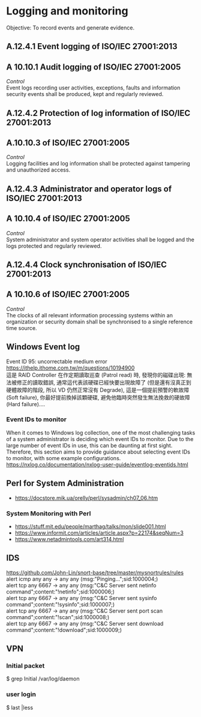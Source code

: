 # Logging and monitoring
Objective: To record events and generate evidence.
## A.12.4.1 Event logging of ISO/IEC 27001:2013
## A 10.10.1 Audit logging of ISO/IEC 27001:2005
<i>Control</i><br>
Event logs recording user activities, exceptions, faults and information security events shall be produced, kept and regularly reviewed.
## A.12.4.2 Protection of log information of ISO/IEC 27001:2013
## A.10.10.3 of ISO/IEC 27001:2005
<i>Control</i><br>
Logging facilities and log information shall be protected against tampering and unauthorized access.
## A.12.4.3 Administrator and operator logs of ISO/IEC 27001:2013
## A 10.10.4 of ISO/IEC 27001:2005
<i>Control</i><br>
System administrator and system operator activities shall be logged and the logs protected and regularly reviewed.
## A.12.4.4 Clock synchronisation of ISO/IEC 27001:2013
## A 10.10.6 of ISO/IEC 27001:2005
<i>Control</i><br>
The clocks of all relevant information processing systems within an organization or security domain shall be synchronised to a single reference time source.

## Windows Event log
Event ID 95: uncorrectable medium error<br>
https://ithelp.ithome.com.tw/m/questions/10194900 <br>
這是 RAID Controller 在作定期讀取巡查 (Patrol read) 時, 發現你的磁碟出現: 無法被修正的讀取錯誤, 通常這代表該硬碟已經快要出現故障了 (但是還有沒真正到硬體故障的階段, 所以 VD 仍然正常沒有 Degrade), 這是一個提前預警的軟故障 (Soft failure), 你最好提前換掉該顆硬碟, 避免他臨時突然發生無法挽救的硬故障 (Hard failure)....
### Event IDs to monitor
When it comes to Windows log collection, one of the most challenging tasks of a system administrator is deciding which event IDs to monitor. Due to the large number of event IDs in use, this can be daunting at first sight. Therefore, this section aims to provide guidance about selecting event IDs to monitor, with some example configurations. <br>
https://nxlog.co/documentation/nxlog-user-guide/eventlog-eventids.html
## Perl for System Administration
 - https://docstore.mik.ua/orelly/perl/sysadmin/ch07_06.htm
### System Monitoring with Perl 
 - https://stuff.mit.edu/people/marthag/talks/mon/slide001.html
 - https://www.informit.com/articles/article.aspx?p=22174&seqNum=3
 - https://www.netadmintools.com/art314.html
## IDS
https://github.com/John-Lin/snort-base/tree/master/mysnortrules/rules <br>
alert icmp any any -> any any (msg:"Pinging...";sid:1000004;) <br>
alert tcp any 6667 -> any any (msg:"C&C Server sent netinfo command";content:"!netinfo";sid:1000006;) <br>
alert tcp any 6667 -> any any (msg:"C&C Server sent sysinfo command";content:"!sysinfo";sid:1000007;) <br>
alert tcp any 6667 -> any any (msg:"C&C Server sent port scan command";content:"!scan";sid:1000008;) <br>
alert tcp any 6667 -> any any (msg:"C&C Server sent download command";content:"!download";sid:1000009;) <br>
## VPN
### Initial packet
$ grep Initial /var/log/daemon
### user login
$ last |less
